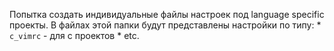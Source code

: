 Попытка создать индивидуальные файлы настроек под language specific проекты.
В файлах этой папки будут представлены настройки по типу:
    * `c_vimrc` - для c проектов
    * etc.
